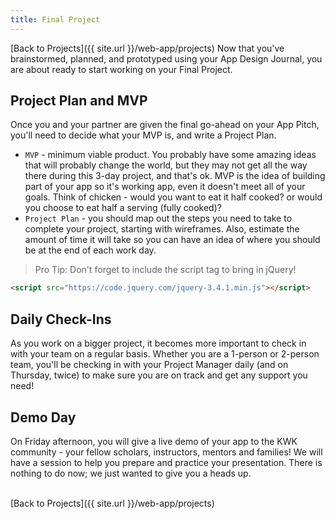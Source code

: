 ```yaml
---
title: Final Project
---
```


[Back to Projects]({{ site.url }}/web-app/projects)
Now that you've brainstormed, planned, and prototyped using your App Design Journal, you are about ready to start working on your Final Project.

## Project Plan and MVP

Once you and your partner are given the final go-ahead on your App Pitch, you'll need to decide what your MVP is, and write a Project Plan.

- `MVP` - minimum viable product. You probably have some amazing ideas that will probably change the world, but they may not get all the way there during this 3-day project, and that's ok. MVP is the idea of building part of your app so it's working app, even it doesn't meet all of your goals. Think of chicken - would you want to eat it half cooked? or would you choose to eat half a serving (fully cooked)?
- `Project Plan` - you should map out the steps you need to take to complete your project, starting with wireframes. Also, estimate the amount of time it will take so you can have an idea of where you should be at the end of each work day.

> Pro Tip: Don't forget to include the script tag to bring in jQuery!

```html
<script src="https://code.jquery.com/jquery-3.4.1.min.js"></script>
```

## Daily Check-Ins

As you work on a bigger project, it becomes more important to check in with your team on a regular basis. Whether you are a 1-person or 2-person team, you'll be checking in with your Project Manager daily (and on Thursday, twice) to make sure you are on track and get any support you need!

## Demo Day

On Friday afternoon, you will give a live demo of your app to the KWK community - your fellow scholars, instructors, mentors and families! We will have a session to help you prepare and practice your presentation. There is nothing to do now; we just wanted to give you a heads up.

<br>
[Back to Projects]({{ site.url }}/web-app/projects)
